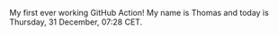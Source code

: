 My first ever working GitHub Action!
My name is Thomas and today is Thursday, 31 December, 07:28 CET. 
